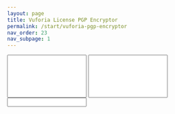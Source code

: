 ```yaml
---
layout: page
title: Vuforia License PGP Encryptor
permalink: /start/vuforia-pgp-encryptor
nav_order: 23
nav_subpage: 1
---
```


<script src="https://cdnjs.cloudflare.com/ajax/libs/openpgp/2.3.2/openpgp.min.js">
</script>

<style>
#key {
  height:100px
}

#domains {
  height: 100px
}

#properties {
  width: 50%
  left: 0
}

#json {
  width: 50%
  height: 200px
  right:0
}
</style>

<span id="properties">
<input type="text" id="key" name="key"/>
<input type="text" id="domains" name="domains"/>
</span>
<input type="text" id="json" name="json"/>

